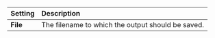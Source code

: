 | Setting  | Description                                       |
| :------- | :------------------------------------------------ |
| **File** | The filename to which the output should be saved. |

